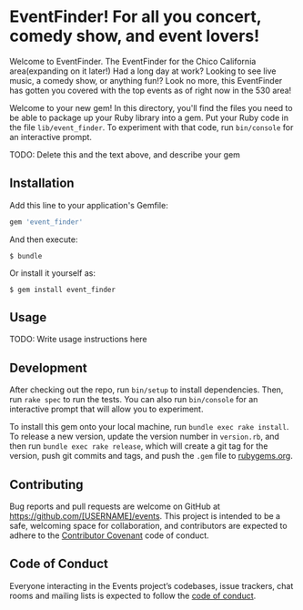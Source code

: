 # EventFinder! For all you concert, comedy show, and event lovers!

Welcome to EventFinder. The EventFinder for the Chico California area(expanding on it later!) Had a long day at work? Looking to see live music, a comedy show, or anything fun!? Look no more, this EventFinder has gotten you covered with the top events as of right now in the 530 area!

Welcome to your new gem! In this directory, you'll find the files you need to be able to package up your Ruby library into a gem. Put your Ruby code in the file `lib/event_finder`. To experiment with that code, run `bin/console` for an interactive prompt.

TODO: Delete this and the text above, and describe your gem

## Installation

Add this line to your application's Gemfile:

```ruby
gem 'event_finder'
```

And then execute:

    $ bundle

Or install it yourself as:

    $ gem install event_finder

## Usage

TODO: Write usage instructions here

## Development

After checking out the repo, run `bin/setup` to install dependencies. Then, run `rake spec` to run the tests. You can also run `bin/console` for an interactive prompt that will allow you to experiment.

To install this gem onto your local machine, run `bundle exec rake install`. To release a new version, update the version number in `version.rb`, and then run `bundle exec rake release`, which will create a git tag for the version, push git commits and tags, and push the `.gem` file to [rubygems.org](https://rubygems.org).

## Contributing

Bug reports and pull requests are welcome on GitHub at https://github.com/[USERNAME]/events. This project is intended to be a safe, welcoming space for collaboration, and contributors are expected to adhere to the [Contributor Covenant](http://contributor-covenant.org) code of conduct.

## Code of Conduct

Everyone interacting in the Events project’s codebases, issue trackers, chat rooms and mailing lists is expected to follow the [code of conduct](https://github.com/[USERNAME]/events/blob/master/CODE_OF_CONDUCT.md).
